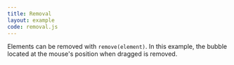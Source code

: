 ```yaml
---
title: Removal
layout: example
code: removal.js
---
```


Elements can be removed with `remove(element)`. In this example, the bubble located at the mouse's position when dragged is removed.

